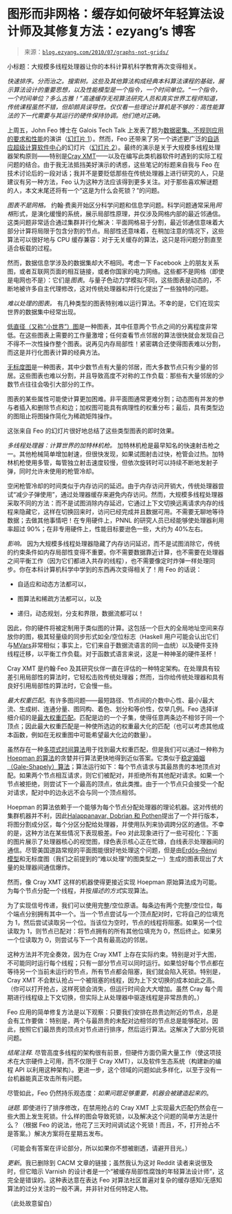 <!--yml

category: 未分类

date: 2024-07-01 18:18:15

-->

# 图形而非网格：缓存如何破坏年轻算法设计师及其修复方法：ezyang’s 博客

> 来源：[`blog.ezyang.com/2010/07/graphs-not-grids/`](http://blog.ezyang.com/2010/07/graphs-not-grids/)

小标题：大规模多线程处理器让你的本科计算机科学教育再次变得相关。

*快速排序。分而治之。搜索树。这些及其他算法构成经典本科算法课程的基础，展示算法设计的重要思想，以及性能模型是一个指令，一个时间单位。“一个指令，一个时间单位？多么古雅！”高速缓存无视算法研究人员和真实世界工程师知道，传统课程虽然不错，但却颇具误导性。仅仅看一些理论计算机是不够的：高性能算法的下一代需要与其运行的硬件保持协调。他们绝对正确。*

上周五，John Feo 博士在 Galois Tech Talk 上发表了题为[数据密集、不规则应用的要求和性能](http://www.galois.com/blog/2010/07/02/tech-talk-requirements-and-performance-of-data-intensive-irregular-applications/)的演讲（[幻灯片 1](http://www.lanl.gov/orgs/hpc/salishan/salishan2010/pdfs/John%20Feo.pdf)）。然而，Feo 还带来了另一个讲述更广泛的[自适应超级计算软件中心](http://cass-mt.pnl.gov/)的幻灯片（[幻灯片 2](http://supercomputing.pnl.gov/demos/CASS_Feo_SC09.pdf)）。最终的演示是关于大规模多线程处理器架构原则——特别是[Cray XMT](http://www.cray.com/products/xmt/)——以及在编写此类机器软件时遇到的实际工程问题的结合。由于我无法抵挡美好演示的诱惑，这些笔记的标题来自我与 Feo 在技术讨论后的一段对话；我并不是要贬低那些在传统处理器上进行研究的人，只是建议有另一种方法，Feo 认为这种方法应该得到更多关注。对于那些喜欢解谜题的人，本文末尾还将有一个“这是为什么会死锁？”的问题。

*图表不是网格。* 约翰·费奥开始区分科学问题和信息学问题。科学问题通常采用*网格*形式，是演化缓慢的系统，展示局部性原理，并仅涉及网格内部的最近邻通信。这类问题非常适合通过集群并行化解决：平面网格易于分割，最近邻通信意味着大部分计算将局限于包含分割的节点。局部性还意味着，在稍加注意的情况下，这些算法可以很好地与 CPU 缓存兼容：对于无关缓存的算法，这只是将问题分割直至适合板载的过程。

然而，数据信息学涉及的数据集却大不相同。考虑一下 Facebook 上的朋友关系图，或者互联网页面的相互链接，或者你国家的电力网络。这些都不是网格（即使是电网也不是）：它们是*图表*。与量子色动力学模拟不同，这些图表是动态的，不断地被许多自主代理修改，这对传统处理器和并行化提出了一些独特的问题。

*难以处理的图表。* 有几种类型的图表特别难以运行算法。不幸的是，它们在现实世界的数据集中经常出现。

[低直径（又称“小世界”）图](http://en.wikipedia.org/wiki/Small-world_network)是一种图表，其中任意两个节点之间的分离程度非常低。在这些图表上需要的工作量激增；任何查看节点邻居的算法很快就会发现自己不得不一次性操作整个图表。说再见内存局部性！紧密耦合还使得图表难以分割，而这是并行化图表计算的经典方法。

[无标度图](http://en.wikipedia.org/wiki/Scale-free_network)是一种图表，其中少数节点有大量的邻居，而大多数节点只有少量的邻居。这些图表也难以分割，并且导致高度不对称的工作负载：那些有大量邻居的少数节点往往会吸引大部分的工作。

图表的某些属性可能使计算更加困难。非平面图通常更难分割；动态图有并发的参与者插入和删除节点和边；加权图可能具有病理性的权重分布；最后，具有类型边的图阻止将图操作简化为稀疏矩阵操作。

这张来自 Feo 的幻灯片很好地总结了这些类型图表的即时效果。

*多线程处理器：计算世界的加特林机枪。* 加特林机枪是最早知名的快速射击枪之一。其他枪械简单增加射速，但很快发现，如果试图射击过快，枪管会过热。加特林机枪使用多管，每管独立射击速度较慢，但依次旋转时可以持续不断地发射子弹，同时允许未使用的枪管冷却。

空闲枪管冷却的时间类似于内存访问的延迟。由于内存访问开销大，传统处理器尝试“减少子弹使用”，通过处理器缓存来避免内存访问。然而，大规模多线程处理器采取不同的方法：而不是试图消除内存延迟，它通过上下文切换远离请求内存的线程来隐藏它，这样在切换回来时，访问已经完成并且数据可用。不需要无聊地等待数据；去做其他事情吧！在专用硬件上，PNNL 的研究人员已经能够使处理器利用率超过 90%；在非专用硬件上，性能目标要逊色一些，大约为 40%左右。

*影响。* 因为大规模多线程处理器隐藏了内存访问延迟，而不是试图消除它，传统的约束条件如内存局部性变得不重要。你不需要数据靠近计算，也不需要在处理器之间平衡工作（因为它们都进入共存的线程），也不需要像定时炸弹一样处理同步。你在本科计算机科学中学到的东西再次变得相关了！用 Feo 的话说：

+   自适应和动态方法都可以，

+   图算法和稀疏方法都可以，以及

+   递归，动态规划，分支和界限，数据流都可以！

因此，你的硬件将被定制用于类似图的计算。这包括一个巨大的全局地址空间来存放你的图，极其轻量级的同步形式如全/空位标志（Haskell 用户可能会认出它们与[MVars](http://www.haskell.org/ghc/docs/6.12.2/html/libraries/base-4.2.0.1/Control-Concurrent-MVar.html)非常相似；事实上，它们来自于数据流语言的同一血统）以及硬件支持线程迁移，以平衡工作负载。对于函数式语言来说，这是一种神圣的硬件圣杯！

Cray XMT 是约翰·Feo 及其研究伙伴一直在评估的一种特定架构。在处理具有较差引用局部性的算法时，它轻松击败传统处理器；然而，当你给传统处理器和具有良好引用局部性的算法时，它会慢一些。

*最大权重匹配*。有许多图问题——最短路径、节点间的介数中心性、最小/最大流、生成树、连通分量、图同构、着色、划分和等价性，仅举几例。Feo 选择详细介绍的是[最大权重匹配](http://en.wikipedia.org/wiki/Matching_(graph_theory))。匹配是边的一个子集，使得任意两条边不相邻于同一个顶点；因此最大权重匹配是一种使所选边的权重最大化的匹配（也可以考虑其他成本函数，例如在无权重图中可能希望最大化边的数量）。

虽然存在一种[多项式时间算法](http://en.wikipedia.org/wiki/Edmonds's_matching_algorithm)用于找到最大权重匹配，但是我们可以通过一种称为[Hoepman 的算法](http://arxiv.org/abs/cs.DC/0410047)的贪婪并行算法更快地得到近似答案。它类似于[稳定婚姻（Gale-Shapely）算法](http://en.wikipedia.org/wiki/Stable_marriage_problem)；算法运行如下：每个节点请求与其最昂贵的本地顶点对配。如果两个节点相互请求，则它们被配对，并拒绝所有其他配对请求。如果一个节点被拒绝，则尝试下一个最高的顶点，依此类推。由于一个节点只会接受一个配对请求，配对中的边永远不会与同一个顶点相邻。

Hoepman 的算法依赖于一个能够为每个节点分配处理器的理论机器。这对传统的集群机器并不利，因此[Halappanavar, Dobrian 和 Pothen](http://www.cs.odu.edu/~mhalappa/matching/index.html)提出了一个并行版本，将图分割成分区，每个分区分配给处理器，并使用队列来协调跨分区的通信。不幸的是，这种方法在某些情况下表现极差。Feo 对此现象进行了一些可视化：下面的图片展示了处理器核心的视觉图，绿色表示核心正在忙碌，白线表示处理器间的通信。尽管美国道路常规的平面图能很好地处理这个问题，但是由[Erdős–Rényi 模型](http://en.wikipedia.org/wiki/Erd%C5%91s%E2%80%93R%C3%A9nyi_model)和无标度图（我们之前提到的“难以处理”的图类型之一）生成的图表现出了大量的处理器间通信爆炸。

然而，像 Cray XMT 这样的机器使得更接近实现 Hoepman 原始算法成为可能。为每个节点分配一个线程，并按*描述的方式*实现算法。

为了实现信号传递，我们可以使用完整/空位原语。每条边有两个完整/空位位，每个端点分别拥有其中一个。当一个节点尝试与一个顶点配对时，它将自己的位填充为 1，然后尝试读取另一个位。当该位为空时，节点的线程将阻塞。如果另一个位读取为 1，则节点已配对：将节点拥有的所有其他位填充为 0，然后终止。如果另一个位读取为 0，则尝试与下一个具有最高边的邻居。

这种方法并不完全奏效，因为在 Cray XMT 上存在实际约束。特别是对于大图，不可能同时运行每个线程；只有一部分节点可以同时运行。如果恰好每个节点都在等待另一个当前未运行的节点，所有节点都会阻塞，我们就会陷入死锁。特别是，Cray XMT 不会默认抢占一个被阻塞的线程，因为上下文切换的成本如此之高。（你可以打开抢占，这样死锁会消失，但运行时间会大大增加。虽然 Cray 每个周期进行线程级上下文切换，但实际上从处理器中驱逐线程是非常昂贵的。）

Feo 应用的简单修复方法是以下观察：只要我们安排在昂贵边附近的节点，总是会有工作要做：特别是，两个与最昂贵的未配对边相邻的节点总是能够配对。因此，按照它们最昂贵的顶点对节点进行排序，然后运行算法。这解决了大部分死锁问题。

*结尾注释.* 尽管高度多线程的架构很有前景，但硬件方面仍需大量工作（使这项技术在大宗硬件上可用，而不仅限于 Cray XMT），以及软件生态系统（构建新的编程 API 以利用这种架构）。更进一步，这个领域的问题如此多样化，以至于没有一台机器能真正攻击所有问题。

尽管如此，Feo 仍然持乐观态度：*如果问题足够重要，机器会被建造起来的*。

*谜题.* 即使进行了排序修改，在禁用抢占的 Cray XMT 上实现最大匹配仍然会在一些大图上发生死锁。什么样的图会导致死锁，以及解决这个问题的简单方法是什么？（根据 Feo 的说法，他花了三天时间调试这个死锁！而且，不，打开抢占不是答案。）解决方案将在星期五发布。

（可能会有答案在评论部分，所以如果你不想被剧透，请避开目光。）

*更新*。我已删除到 CACM 文章的链接；虽然我认为这对 Reddit 读者来说很及时，但它暗示 Varnish 的设计者是一个“被缓存局部性腐蚀的年轻算法设计师”，这完全是错误的。这种表达意在表达 Feo 对算法社区普遍对复杂的缓存感知/无感知算法的过分关注的一般不满，并非针对任何特定人物。

（此处故意留白）
